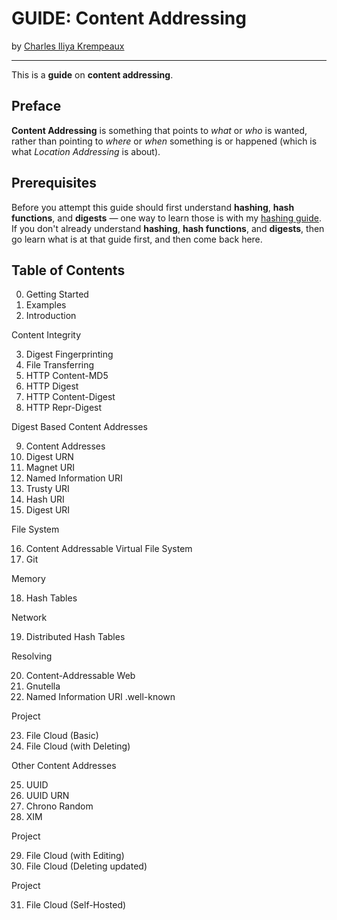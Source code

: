 # GUIDE: Content Addressing

by [Charles Iliya Krempeaux](http://changelog.ca/)

---

This is a **guide** on **content addressing**.

## Preface

**Content Addressing** is something that points to _what_ or _who_ is wanted, rather than pointing to _where_ or _when_ something is or happened (which is what _Location Addressing_ is about).

## Prerequisites

Before you attempt this guide should first understand **hashing**, **hash functions**, and **digests** — one way to learn those is with my [hashing guide](https://github.com/reiver/guide-hashing). If you don't already understand **hashing**, **hash functions**, and **digests**, then go learn what is at that guide first, and then come back here.

## Table of Contents

0. Getting Started
1. Examples
2. Introduction

Content Integrity

3. Digest Fingerprinting
4. File Transferring
5. HTTP Content-MD5
6. HTTP Digest
7. HTTP Content-Digest
8. HTTP Repr-Digest

Digest Based Content Addresses

9. Content Addresses
10. Digest URN
11. Magnet URI
12. Named Information URI
13. Trusty URI
14. Hash URI
15. Digest URI

File System

16. Content Addressable Virtual File System
17. Git

Memory

18. Hash Tables

Network

19. Distributed Hash Tables

Resolving

20. Content-Addressable Web
21. Gnutella
22. Named Information URI .well-known

Project

23. File Cloud (Basic)
24. File Cloud (with Deleting)

Other Content Addresses

25. UUID
26. UUID URN
27. Chrono Random
28. XIM

Project

29. File Cloud (with Editing)
30. File Cloud (Deleting updated)

Project

31. File Cloud (Self-Hosted)
